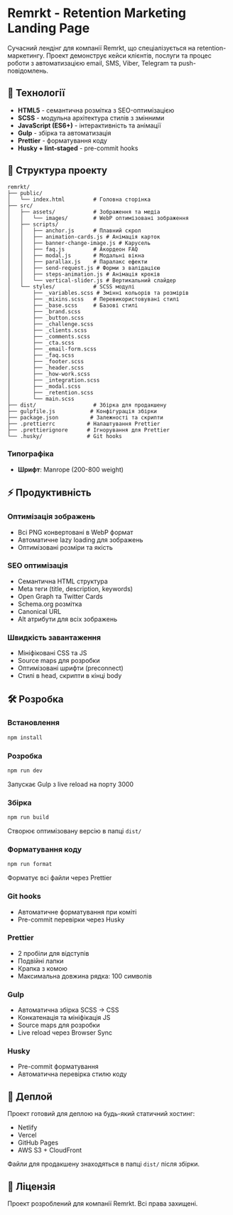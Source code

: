 # Remrkt - Retention Marketing Landing Page

Сучасний лендінг для компанії Remrkt, що спеціалізується на retention-маркетингу. Проект демонструє кейси клієнтів, послуги та процес роботи з автоматизацією email, SMS, Viber, Telegram та push-повідомлень.

## 🚀 Технології

- **HTML5** - семантична розмітка з SEO-оптимізацією
- **SCSS** - модульна архітектура стилів з змінними
- **JavaScript (ES6+)** - інтерактивність та анімації
- **Gulp** - збірка та автоматизація
- **Prettier** - форматування коду
- **Husky + lint-staged** - pre-commit hooks

## 📁 Структура проекту

```
remrkt/
├── public/
│   └── index.html         # Головна сторінка
├── src/
│   ├── assets/            # Зображення та медіа
│   │   └── images/        # WebP оптимізовані зображення
│   ├── scripts/
│   │   ├── anchor.js      # Плавний скрол
│   │   ├── animation-cards.js # Анімація карток
│   │   ├── banner-change-image.js # Карусель
│   │   ├── faq.js         # Акордеон FAQ
│   │   ├── modal.js       # Модальні вікна
│   │   ├── parallax.js    # Паралакс ефекти
│   │   ├── send-request.js # Форми з валідацією
│   │   ├── steps-animation.js # Анімація кроків
│   │   └── vertical-slider.js # Вертикальний слайдер
│   └── styles/            # SCSS модулі
│       ├── _variables.scss # Змінні кольорів та розмірів
│       ├── _mixins.scss   # Перевикористовувані стилі
│       ├── _base.scss     # Базові стилі
│       ├── _brand.scss
│       ├── _button.scss
│       ├── _challenge.scss
│       ├── _clients.scss
│       ├── _comments.scss
│       ├── _cta.scss
│       ├── _email-form.scss
│       ├── _faq.scss
│       ├── _footer.scss
│       ├── _header.scss
│       ├── _how-work.scss
│       ├── _integration.scss
│       ├── _modal.scss
│       ├── _retention.scss
│       └── main.scss
├── dist/                  # Збірка для продакшену
├── gulpfile.js           # Конфігурація збірки
├── package.json          # Залежності та скрипти
├── .prettierrc          # Налаштування Prettier
├── .prettierignore      # Ігнорування для Prettier
└── .husky/              # Git hooks
```

### Типографіка

- **Шрифт**: Manrope (200-800 weight)

## ⚡ Продуктивність

### Оптимізація зображень

- Всі PNG конвертовані в WebP формат
- Автоматичне lazy loading для зображень
- Оптимізовані розміри та якість

### SEO оптимізація

- Семантична HTML структура
- Meta теги (title, description, keywords)
- Open Graph та Twitter Cards
- Schema.org розмітка
- Canonical URL
- Alt атрибути для всіх зображень

### Швидкість завантаження

- Мініфіковані CSS та JS
- Source maps для розробки
- Оптимізовані шрифти (preconnect)
- Стилі в head, скрипти в кінці body

## 🛠 Розробка

### Встановлення

```bash
npm install
```

### Розробка

```bash
npm run dev
```

Запускає Gulp з live reload на порту 3000

### Збірка

```bash
npm run build
```

Створює оптимізовану версію в папці `dist/`

### Форматування коду

```bash
npm run format
```

Форматує всі файли через Prettier

### Git hooks

- Автоматичне форматування при коміті
- Pre-commit перевірки через Husky

### Prettier

- 2 пробіли для відступів
- Подвійні лапки
- Крапка з комою
- Максимальна довжина рядка: 100 символів

### Gulp

- Автоматична збірка SCSS → CSS
- Конкатенація та мініфікація JS
- Source maps для розробки
- Live reload через Browser Sync

### Husky

- Pre-commit форматування
- Автоматична перевірка стилю коду

## 🚀 Деплой

Проект готовий для деплою на будь-який статичний хостинг:

- Netlify
- Vercel
- GitHub Pages
- AWS S3 + CloudFront

Файли для продакшену знаходяться в папці `dist/` після збірки.

## 📝 Ліцензія

Проект розроблений для компанії Remrkt. Всі права захищені.
